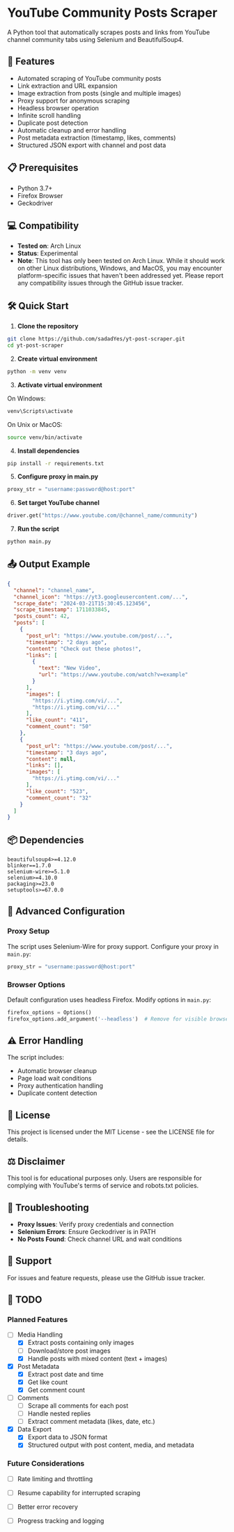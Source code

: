 # YouTube Community Posts Scraper

A Python tool that automatically scrapes posts and links from YouTube channel community tabs using Selenium and BeautifulSoup4.

## 🚀 Features

- Automated scraping of YouTube community posts
- Link extraction and URL expansion
- Image extraction from posts (single and multiple images)
- Proxy support for anonymous scraping
- Headless browser operation
- Infinite scroll handling
- Duplicate post detection
- Automatic cleanup and error handling
- Post metadata extraction (timestamp, likes, comments)
- Structured JSON export with channel and post data

## 📋 Prerequisites

- Python 3.7+
- Firefox Browser
- Geckodriver

## 💻 Compatibility

- **Tested on**: Arch Linux
- **Status**: Experimental
- **Note**: This tool has only been tested on Arch Linux. While it should work on other Linux distributions, Windows, and MacOS, you may encounter platform-specific issues that haven't been addressed yet. Please report any compatibility issues through the GitHub issue tracker.

## 🛠️ Quick Start

1. **Clone the repository**
```bash
git clone https://github.com/sadadYes/yt-post-scraper.git
cd yt-post-scraper
```

2. **Create virtual environment**
```bash
python -m venv venv
```

3. **Activate virtual environment**

On Windows:
```bash
venv\Scripts\activate
```

On Unix or MacOS:
```bash
source venv/bin/activate
```

4. **Install dependencies**
```bash
pip install -r requirements.txt
```

5. **Configure proxy in main.py**
```python
proxy_str = "username:password@host:port"
```

6. **Set target YouTube channel**
```python
driver.get("https://www.youtube.com/@channel_name/community")
```

7. **Run the script**
```bash
python main.py
```

## 📤 Output Example

```json
{
  "channel": "channel_name",
  "channel_icon": "https://yt3.googleusercontent.com/...",
  "scrape_date": "2024-03-21T15:30:45.123456",
  "scrape_timestamp": 1711033845,
  "posts_count": 42,
  "posts": [
    {
      "post_url": "https://www.youtube.com/post/...",
      "timestamp": "2 days ago",
      "content": "Check out these photos!",
      "links": [
        {
          "text": "New Video",
          "url": "https://www.youtube.com/watch?v=example"
        }
      ],
      "images": [
        "https://i.ytimg.com/vi/...",
        "https://i.ytimg.com/vi/..."
      ],
      "like_count": "411",
      "comment_count": "50"
    },
    {
      "post_url": "https://www.youtube.com/post/...",
      "timestamp": "3 days ago",
      "content": null,
      "links": [],
      "images": [
        "https://i.ytimg.com/vi/..."
      ],
      "like_count": "523",
      "comment_count": "32"
    }
  ]
}
```

## 📦 Dependencies

```
beautifulsoup4>=4.12.0
blinker==1.7.0
selenium-wire>=5.1.0
selenium>=4.10.0
packaging>=23.0
setuptools>=67.0.0
```

## 🔧 Advanced Configuration

### Proxy Setup
The script uses Selenium-Wire for proxy support. Configure your proxy in `main.py`:
```python
proxy_str = "username:password@host:port"
```

### Browser Options
Default configuration uses headless Firefox. Modify options in `main.py`:
```python
firefox_options = Options()
firefox_options.add_argument('--headless')  # Remove for visible browser
```

## ⚠️ Error Handling

The script includes:
- Automatic browser cleanup
- Page load wait conditions
- Proxy authentication handling
- Duplicate content detection

## 📝 License

This project is licensed under the MIT License - see the LICENSE file for details.

## ⚖️ Disclaimer

This tool is for educational purposes only. Users are responsible for complying with YouTube's terms of service and robots.txt policies.

## 🐛 Troubleshooting

- **Proxy Issues**: Verify proxy credentials and connection
- **Selenium Errors**: Ensure Geckodriver is in PATH
- **No Posts Found**: Check channel URL and wait conditions

## 📮 Support

For issues and feature requests, please use the GitHub issue tracker.

## 📝 TODO

### Planned Features
- [ ] Media Handling
  - [x] Extract posts containing only images
  - [ ] Download/store post images
  - [x] Handle posts with mixed content (text + images)

- [x] Post Metadata
  - [x] Extract post date and time
  - [x] Get like count
  - [x] Get comment count

- [ ] Comments
  - [ ] Scrape all comments for each post
  - [ ] Handle nested replies
  - [ ] Extract comment metadata (likes, date, etc.)

- [x] Data Export
  - [x] Export data to JSON format
  - [x] Structured output with post content, media, and metadata

### Future Considerations
- [ ] Rate limiting and throttling
- [ ] Resume capability for interrupted scraping
- [ ] Better error recovery
- [ ] Progress tracking and logging

